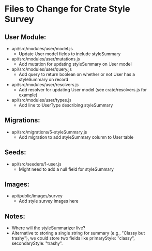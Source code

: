 # Files to Change for Crate Style Survey

## User Module:
* api/src/modules/user/model.js
    * Update User model fields to include styleSummary
* api/src/modules/user/mutations.js
    * Add mutation for updating styleSummary on User model
* api/src/modules/user/query.js
    * Add query to return boolean on whether or not User has a styleSummary on record
* api/src/modules/user/resolvers.js
    * Add resolver for updating User model (see crate/resolvers.js for example)
* api/src/modules/user/types.js
    * Add line to UserType describing styleSummary

## Migrations:
* api/src/migrations/5-styleSummary.js
    * Add migration to add styleSummary column to User table

## Seeds:
* api/src/seeders/1-user.js
    * Might need to add a null field for styleSummary

## Images:
* api/public/images/survey
    * Add style survey images here

## Notes:
* Where will the styleSummarizer live?
* Alternative to storing a single string for summary (e.g., "Classy but trashy"), we could store two fields like primaryStyle: "classy", secondaryStyle: "trashy".
